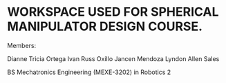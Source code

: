 # WORKSPACE USED FOR SPHERICAL MANIPULATOR DESIGN COURSE.


Members:

Dianne Tricia Ortega
Ivan Russ Oxillo
Jancen Mendoza
Lyndon Allen Sales


BS Mechatronics Engineering (MEXE-3202) in Robotics 2
